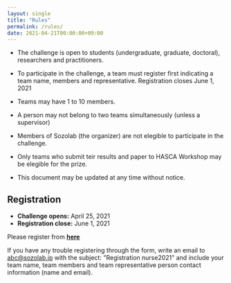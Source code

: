 ```yaml
---
layout: single
title: "Rules"
permalink: /rules/
date: 2021-04-21T00:00:00+09:00
---
```


- The challenge is open to students (undergraduate, graduate, doctoral), researchers and practitioners.

- To participate in the challenge, a team must register first indicating a team name, members and representative. Registration closes June 1, 2021


- Teams may have 1 to 10 members.

- A person may not belong to two teams simultaneously (unless a supervisor)

- Members of Sozolab (the organizer) are not elegible to participate in the challenge.

- Only teams who submit teir results and paper to HASCA Workshop may be elegible for the prize.

- This document may be updated at any time without notice.


## Registration
- __Challenge opens:__ April 25, 2021
- __Registration close:__ June 1, 2021

Please register from __[here](https://forms.gle/RJ42Z53eVhnVSeGE7)__


If you have any trouble registering through the form, write an email to abc@sozolab.jp with the subject: "Registration nurse2021" and include your team name, team members and team representative person contact information (name and email).
